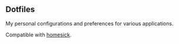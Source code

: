 Dotfiles
--------

My personal configurations and preferences for various applications.

Compatible with [homesick](https://github.com/technicalpickles/homesick).
